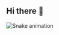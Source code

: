 ## Hi there 👋

<img src="https://raw.githubusercontent.com/AtharvaGahine11/AtharvaGahine11/output/snake.svg" alt="Snake animation" />

###
